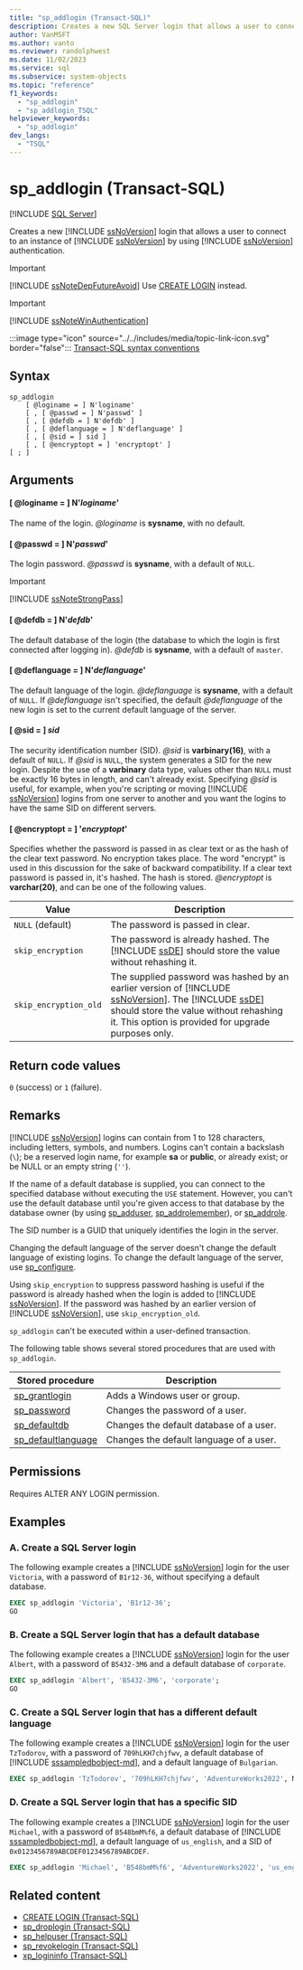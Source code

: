 ```yaml
---
title: "sp_addlogin (Transact-SQL)"
description: Creates a new SQL Server login that allows a user to connect to a SQL Server instance with SQL Server authentication.
author: VanMSFT
ms.author: vanto
ms.reviewer: randolphwest
ms.date: 11/02/2023
ms.service: sql
ms.subservice: system-objects
ms.topic: "reference"
f1_keywords:
  - "sp_addlogin"
  - "sp_addlogin_TSQL"
helpviewer_keywords:
  - "sp_addlogin"
dev_langs:
  - "TSQL"
---
```

# sp_addlogin (Transact-SQL)

[!INCLUDE [SQL Server](../../includes/applies-to-version/sqlserver.md)]

Creates a new [!INCLUDE [ssNoVersion](../../includes/ssnoversion-md.md)] login that allows a user to connect to an instance of [!INCLUDE [ssNoVersion](../../includes/ssnoversion-md.md)] by using [!INCLUDE [ssNoVersion](../../includes/ssnoversion-md.md)] authentication.

> [!IMPORTANT]  
> [!INCLUDE [ssNoteDepFutureAvoid](../../includes/ssnotedepfutureavoid-md.md)] Use [CREATE LOGIN](../../t-sql/statements/create-login-transact-sql.md) instead.

> [!IMPORTANT]  
> [!INCLUDE [ssNoteWinAuthentication](../../includes/ssnotewinauthentication-md.md)]

:::image type="icon" source="../../includes/media/topic-link-icon.svg" border="false"::: [Transact-SQL syntax conventions](../../t-sql/language-elements/transact-sql-syntax-conventions-transact-sql.md)

## Syntax

```syntaxsql
sp_addlogin
    [ @loginame = ] N'loginame'
    [ , [ @passwd = ] N'passwd' ]
    [ , [ @defdb = ] N'defdb' ]
    [ , [ @deflanguage = ] N'deflanguage' ]
    [ , [ @sid = ] sid ]
    [ , [ @encryptopt = ] 'encryptopt' ]
[ ; ]
```

## Arguments

#### [ @loginame = ] N'*loginame*'

The name of the login. *@loginame* is **sysname**, with no default.

#### [ @passwd = ] N'*passwd*'

The login password. *@passwd* is **sysname**, with a default of `NULL`.

> [!IMPORTANT]  
> [!INCLUDE [ssNoteStrongPass](../../includes/ssnotestrongpass-md.md)]

#### [ @defdb = ] N'*defdb*'

The default database of the login (the database to which the login is first connected after logging in). *@defdb* is **sysname**, with a default of `master`.

#### [ @deflanguage = ] N'*deflanguage*'

The default language of the login. *@deflanguage* is **sysname**, with a default of `NULL`.  If *@deflanguage* isn't specified, the default *@deflanguage* of the new login is set to the current default language of the server.

#### [ @sid = ] *sid*

The security identification number (SID). *@sid* is **varbinary(16)**, with a default of `NULL`. If *@sid* is `NULL`, the system generates a SID for the new login. Despite the use of a **varbinary** data type, values other than `NULL` must be exactly 16 bytes in length, and can't already exist. Specifying *@sid* is useful, for example, when you're scripting or moving [!INCLUDE [ssNoVersion](../../includes/ssnoversion-md.md)] logins from one server to another and you want the logins to have the same SID on different servers.

#### [ @encryptopt = ] '*encryptopt*'

Specifies whether the password is passed in as clear text or as the hash of the clear text password. No encryption takes place. The word "encrypt" is used in this discussion for the sake of backward compatibility. If a clear text password is passed in, it's hashed. The hash is stored.  *@encryptopt* is **varchar(20)**, and can be one of the following values.

| Value | Description |
| --- | --- |
| `NULL` (default) | The password is passed in clear. |
| `skip_encryption` | The password is already hashed. The [!INCLUDE [ssDE](../../includes/ssde-md.md)] should store the value without rehashing it. |
| `skip_encryption_old` | The supplied password was hashed by an earlier version of [!INCLUDE [ssNoVersion](../../includes/ssnoversion-md.md)]. The [!INCLUDE [ssDE](../../includes/ssde-md.md)] should store the value without rehashing it. This option is provided for upgrade purposes only. |

## Return code values

`0` (success) or `1` (failure).

## Remarks

[!INCLUDE [ssNoVersion](../../includes/ssnoversion-md.md)] logins can contain from 1 to 128 characters, including letters, symbols, and numbers. Logins can't contain a backslash (`\`); be a reserved login name, for example **sa** or **public**, or already exist; or be NULL or an empty string (`''`).

If the name of a default database is supplied, you can connect to the specified database without executing the `USE` statement. However, you can't use the default database until you're given access to that database by the database owner (by using [sp_adduser](sp-adduser-transact-sql.md), [sp_addrolemember](sp-addrolemember-transact-sql.md)), or [sp_addrole](sp-addrole-transact-sql.md).

The SID number is a GUID that uniquely identifies the login in the server.

Changing the default language of the server doesn't change the default language of existing logins. To change the default language of the server, use [sp_configure](sp-configure-transact-sql.md).

Using `skip_encryption` to suppress password hashing is useful if the password is already hashed when the login is added to [!INCLUDE [ssNoVersion](../../includes/ssnoversion-md.md)]. If the password was hashed by an earlier version of [!INCLUDE [ssNoVersion](../../includes/ssnoversion-md.md)], use `skip_encryption_old`.

`sp_addlogin` can't be executed within a user-defined transaction.

The following table shows several stored procedures that are used with `sp_addlogin`.

| Stored procedure | Description |
| --- | --- |
| [sp_grantlogin](sp-grantlogin-transact-sql.md) | Adds a Windows user or group. |
| [sp_password](sp-password-transact-sql.md) | Changes the password of a user. |
| [sp_defaultdb](sp-defaultdb-transact-sql.md) | Changes the default database of a user. |
| [sp_defaultlanguage](sp-defaultlanguage-transact-sql.md) | Changes the default language of a user. |

## Permissions

Requires ALTER ANY LOGIN permission.

## Examples

### A. Create a SQL Server login

The following example creates a [!INCLUDE [ssNoVersion](../../includes/ssnoversion-md.md)] login for the user `Victoria`, with a password of `B1r12-36`, without specifying a default database.

```sql
EXEC sp_addlogin 'Victoria', 'B1r12-36';
GO
```

### B. Create a SQL Server login that has a default database

The following example creates a [!INCLUDE [ssNoVersion](../../includes/ssnoversion-md.md)] login for the user `Albert`, with a password of `B5432-3M6` and a default database of `corporate`.

```sql
EXEC sp_addlogin 'Albert', 'B5432-3M6', 'corporate';
GO
```

### C. Create a SQL Server login that has a different default language

The following example creates a [!INCLUDE [ssNoVersion](../../includes/ssnoversion-md.md)] login for the user `TzTodorov`, with a password of `709hLKH7chjfwv`, a default database of [!INCLUDE [sssampledbobject-md](../../includes/sssampledbobject-md.md)], and a default language of `Bulgarian`.

```sql
EXEC sp_addlogin 'TzTodorov', '709hLKH7chjfwv', 'AdventureWorks2022', N'български'
```

### D. Create a SQL Server login that has a specific SID

The following example creates a [!INCLUDE [ssNoVersion](../../includes/ssnoversion-md.md)] login for the user `Michael`, with a password of `B548bmM%f6`, a default database of [!INCLUDE [sssampledbobject-md](../../includes/sssampledbobject-md.md)], a default language of `us_english`, and a SID of `0x0123456789ABCDEF0123456789ABCDEF`.

```sql
EXEC sp_addlogin 'Michael', 'B548bmM%f6', 'AdventureWorks2022', 'us_english', 0x0123456789ABCDEF0123456789ABCDEF
```

## Related content

- [CREATE LOGIN (Transact-SQL)](../../t-sql/statements/create-login-transact-sql.md)
- [sp_droplogin (Transact-SQL)](sp-droplogin-transact-sql.md)
- [sp_helpuser (Transact-SQL)](sp-helpuser-transact-sql.md)
- [sp_revokelogin (Transact-SQL)](sp-revokelogin-transact-sql.md)
- [xp_logininfo (Transact-SQL)](xp-logininfo-transact-sql.md)
